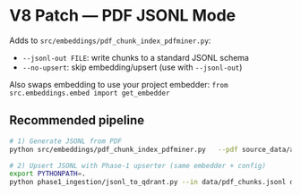 # V8 Patch — PDF JSONL Mode

Adds to `src/embeddings/pdf_chunk_index_pdfminer.py`:
- `--jsonl-out FILE`: write chunks to a standard JSONL schema
- `--no-upsert`: skip embedding/upsert (use with `--jsonl-out`)

Also swaps embedding to use your project embedder:
`from src.embeddings.embed import get_embedder`

## Recommended pipeline
```bash
# 1) Generate JSONL from PDF
python src/embeddings/pdf_chunk_index_pdfminer.py   --pdf source_data/automate_your_business_processes_9-14-2025.pdf   --doc-id flow_manual   --out data/flow_pdf_manifest   --jsonl-out data/pdf_chunks.jsonl   --no-upsert

# 2) Upsert JSONL with Phase‑1 upserter (same embedder + config)
export PYTHONPATH=.
python phase1_ingestion/jsonl_to_qdrant.py --in data/pdf_chunks.jsonl data/sf_flow_chunks.jsonl data/flow_releasenotes.jsonl
```
